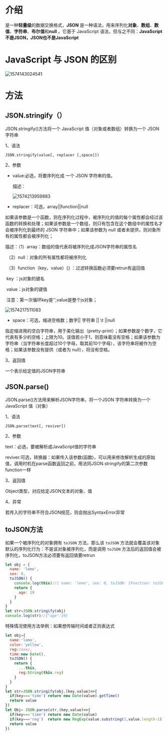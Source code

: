 # 介绍

是一种**轻量级**的数据交换格式，**JSON** 是一种语法，用来序列化**对象**、**数组**、**数值**、**字符串**、**布尔值**和**null** 。它基于 JavaScript 语法，但与之不同：**JavaScript不是JSON，JSON也不是JavaScript**

#  JavaScript 与 JSON 的区别

![1574143024541](https://minio.lihuiwang.net/notes/notes/2023/09/10/JSON-1.png)

# 方法

## JSON.stringify（）

JSON.stringify()方法将一个 JavaScript 值（对象或者数组）转换为一个 JSON 字符串

1、语法

```
JSON.stringify(value[, replacer [,space]])
```

2、参数

- value:必选，将要序列化成 一个 JSON 字符串的值。

  描述：

  ![1574213959883](https://minio.lihuiwang.net/notes/notes/2023/09/10/JSON-2.png)

- replacer：可选，array||function||null

如果该参数是一个函数，则在序列化过程中，被序列化的值的每个属性都会经过该函数的转换和处理；如果该参数是一个数组，则只有包含在这个数组中的属性名才会被序列化到最终的 JSON 字符串中；如果该参数为 null 或者未提供，则对象所有的属性都会被序列化；

描述：（1）array：数组的值代表将被序列化成JSON字符串的属性名

​			（2）null：对象的所有属性都将被序列化

​			（3）function（key，value）{}  ：过滤转换函数必须要retrun有返回值

​						key ：js对象的键名

​						value：js对象的键值

​						注意：第一次循环key是'',value是整个js对象；

![1574217511083](https://minio.lihuiwang.net/notes/notes/2023/09/10/JSON-3.png)

- space：可选，缩进空格数；数字|| 字符串 || \t ||null

指定缩进用的空白字符串，用于美化输出（pretty-print）；如果参数是个数字，它代表有多少的空格；上限为10。该值若小于1，则意味着没有空格；如果该参数为字符串（当字符串长度超过10个字母，取其前10个字母），该字符串将被作为空格；如果该参数没有提供（或者为 null），将没有空格。

3、返回值

一个表示给定值的JSON字符串

##  JSON.parse()

JSON.parse()方法用来解析JSON字符串，将一个JSON 字符串转换为一个 JavaScript 值（对象）

1、语法

```
JSON.parse(text[, reviver])
```

2、参数

text：必选，要被解析成JavaScript值的字符串

reviver:可选，转换器：如果传入该参数(函数)，可以用来修改解析生成的原始值，调用时机在parse函数返回之前，用法同JSON.stringify的第二次参数function一样

3、返回值

Object类型，对应给定JSON文本的对象、值

4、异常

若传入的字符串不符合JSON规范，则会抛出SyntaxError异常

## toJSON方法

如果一个被序列化的对象拥有 `toJSON` 方法，那么该 `toJSON` 方法就会覆盖该对象默认的序列化行为：不是该对象被序列化，而是调用 `toJSON` 方法后的返回值会被序列化，toJSON方法必须要有返回值要retrun

~~~javascript
let obj = {
  name: 'lemo',
  sex: 0,
  toJSON() {
    console.log(this)//{ name: 'lemo', sex: 0, toJSON: [Function: toJSON] }
    return {
      age: 19
    }
  }
}
let str=JSON.stringify(obj)
console.log(str)//{"age":19}
~~~

特殊情况使用方法举例：如果想传输时间或者正则表达式

~~~javascript
let obj={
  name:'lemo',
  color:'yellow',
  reg:/xxx/,
  time:new Date(),
  toJSON() {
    return {
      ...this,
      reg:String(this.reg)
    }
  }
}
let str=JSON.stringify(obj,(key,value)=>{
  if(key==='time') return new Date(value).getTime()
  return value
})
let Obj= JSON.parse(str,(key,value)=>{
  if(key==='time') return new Date(value)
  if(key==='reg')  return new RegExp(value.substring(1,value.length-1))
  return value
})
~~~

